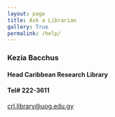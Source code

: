 ```yaml
---
layout: page
title: Ask a Librarian
gallery: True
permalink: /help/
---
```





###  **Kezia Bacchus**

#### Head Caribbean Research Library
#### Tel# 222-3611
[crl.library@uog.edu.gy](crl.library@uog.edu.gy)